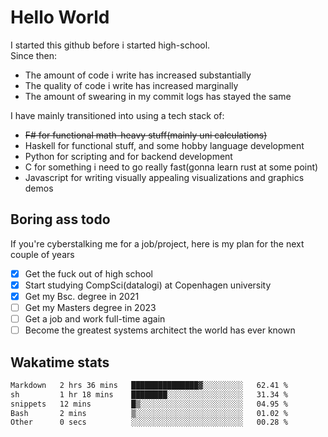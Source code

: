 # Hello World

I started this github before i started high-school.  
Since then:
- The amount of code i write has increased substantially
- The quality of code i write has increased marginally
- The amount of swearing in my commit logs has stayed the same

I have mainly transitioned into using a tech stack of:
- ~~F# for functional math-heavy stuff(mainly uni calculations)~~
- Haskell for functional stuff, and some hobby language development
- Python for scripting and for backend development
- C for something i need to go really fast(gonna learn rust at some point)
- Javascript for writing visually appealing visualizations and graphics demos

## Boring ass todo
If you're cyberstalking me for a job/project, here is my plan for the next couple of years
- [x] Get the fuck out of high school
- [x] Start studying CompSci(datalogi) at Copenhagen university
- [x] Get my Bsc. degree in 2021
- [ ] Get my Masters degree in 2023
- [ ] Get a job and work full-time again
- [ ] Become the greatest systems architect the world has ever known

## Wakatime stats
<!--START_SECTION:waka-->

```txt
Markdown   2 hrs 36 mins   ███████████████▓░░░░░░░░░   62.41 %
sh         1 hr 18 mins    ████████░░░░░░░░░░░░░░░░░   31.34 %
snippets   12 mins         █▒░░░░░░░░░░░░░░░░░░░░░░░   04.95 %
Bash       2 mins          ▒░░░░░░░░░░░░░░░░░░░░░░░░   01.02 %
Other      0 secs          ░░░░░░░░░░░░░░░░░░░░░░░░░   00.28 %
```

<!--END_SECTION:waka-->
